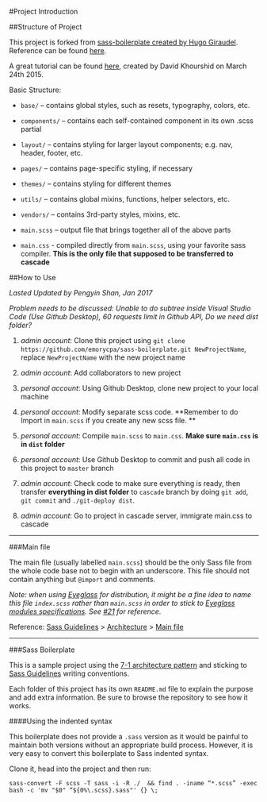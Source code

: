 #Project Introduction 

##Structure of Project

This project is forked from <a href="https://github.com/HugoGiraudel/sass-boilerplate">sass-boilerplate created by Hugo Giraudel</a>. Reference can be found <a href="https://sass-guidelin.es/#the-7-1-pattern">here</a>.

A great tutorial can be found <a href="https://scotch.io/tutorials/aesthetic-sass-1-architecture-and-style-organization">here</a>, created by David Khourshid on March 24th 2015.

Basic Structure:

- `base/` – contains global styles, such as resets, typography, colors, etc.

- `components/` – contains each self-contained component in its own .scss partial

- `layout/` – contains styling for larger layout components; e.g. nav, header, footer, etc.

- `pages/` – contains page-specific styling, if necessary

- `themes/` – contains styling for different themes

- `utils/` – contains global mixins, functions, helper selectors, etc.

- `vendors/` – contains 3rd-party styles, mixins, etc.

- `main.scss` – output file that brings together all of the above parts

- `main.css` - compiled directly from `main.scss`, using your favorite sass compiler. **This is the only file that supposed to be transferred to cascade**

##How to Use

*Lasted Updated by Pengyin Shan, Jan 2017*

*Problem needs to be discussed: Unable to do subtree inside Visual Studio Code (Use Github Desktop), 60 requests limit in Github API, Do we need dist folder?*

1. *admin account*: Clone this project using `git clone https://github.com/emorycpa/sass-boilerplate.git NewProjectName`, replace `NewProjectName` with the new project name 

2. *admin account*: Add collaborators to new project

3. *personal account*: Using Github Desktop, clone new project to your local machine

4. *personal account*: Modify separate scss code. **Remember to do Import in `main.scss` if you create any new scss file. ** 

5. *personal account*: Compile `main.scss` to `main.css`. **Make sure `main.css` is in `dist` folder**

6. *personal account*: Use Github Desktop to commit and push all code in this project to `master` branch

7. *admin account*: Check code to make sure everything is ready, then transfer **everything in dist folder** to `cascade` branch by doing `git add`, `git commit` and `./git-deploy dist`. 

8. *admin account*: Go to project in cascade server, immigrate main.css to cascade

<hr/>

###Main file

The main file (usually labelled `main.scss`) should be the only Sass file from the whole code base not to begin with an underscore. This file should not contain anything but `@import` and comments.

*Note: when using [Eyeglass](https://github.com/sass-eyeglass/eyeglass) for distribution, it might be a fine idea to name this file `index.scss` rather than `main.scss` in order to stick to [Eyeglass modules specifications](https://github.com/sass-eyeglass/eyeglass#writing-an-eyeglass-module-with-sass-files). See [#21](https://github.com/HugoGiraudel/sass-boilerplate/issues/21) for reference.*

Reference: [Sass Guidelines](http://sass-guidelin.es/) > [Architecture](http://sass-guidelin.es/#architecture) > [Main file](http://sass-guidelin.es/#main-file)

<hr/>

###Sass Boilerplate

This is a sample project using the [7-1 architecture pattern](http://sass-guidelin.es/#architecture) and sticking to [Sass Guidelines](http://sass-guidelin.es) writing conventions.

Each folder of this project has its own `README.md` file to explain the purpose and add extra information. Be sure to browse the repository to see how it works.

####Using the indented syntax

This boilerplate does not provide a `.sass` version as it would be painful to maintain both versions without an appropriate build process. However, it is very easy to convert this boilerplate to Sass indented syntax.

Clone it, head into the project and then run:

```
sass-convert -F scss -T sass -i -R ./  && find . -iname “*.scss” -exec bash -c 'mv "$0" “${0%\.scss}.sass"' {} \;
```
